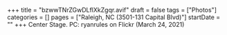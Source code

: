 +++
title = "bzwwTNrZGwDLflXkZgqr.avif"
draft = false
tags = ["Photos"]
categories = []
pages = ["Raleigh, NC (3501-131 Capital Blvd)"]
startDate = ""
+++
Center Stage. PC: ryanrules on Flickr (March 24, 2021)

